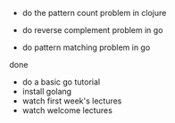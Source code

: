 * do the pattern count problem in clojure

* do reverse complement problem in go
* do pattern matching problem in go

done
* do a basic go tutorial
* install golang
* watch first week's lectures
* watch welcome lectures
